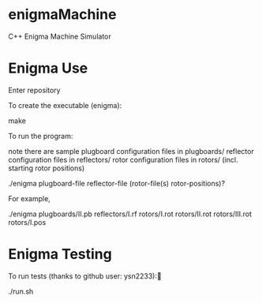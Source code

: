 # enigmaMachine
C++ Enigma Machine Simulator

Enigma Use
=======================================================

Enter repository

To create the executable (enigma):

make

To run the program:

note there are sample
	plugboard configuration files in plugboards/
	reflector configuration files in reflectors/
	rotor configuration files in rotors/ (incl. starting rotor positions)
	
./enigma plugboard-file reflector-file (rotor-file(s) rotor-positions)?

For example,

./enigma plugboards/II.pb reflectors/I.rf rotors/I.rot rotors/II.rot rotors/III.rot rotors/I.pos


Enigma Testing
=======================================================

To run tests (thanks to github user: ysn2233):

./run.sh

